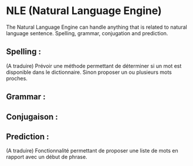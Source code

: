 NLE (Natural Language Engine)
=============================

The Natural Language Engine can handle anything that is related to natural language sentence. Spelling, grammar, conjugation and prediction.




Spelling :
---------

(A traduire) Prévoir une méthode permettant de déterminer si un mot est disponible dans le dictionnaire. Sinon proposer un ou plusieurs mots proches.


Grammar :
--------


Conjugaison :
------------



Prediction :
-----------

(A traduire) Fonctionnalité permettant de proposer une liste de mots en rapport avec un début de phrase.


